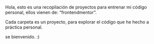 Hola, esto es una recopilación de proyectos para entrenar mi código personal, ellos vienen de: “frontendmentor”.

Cada carpeta es un proyecto, para explorar el código que he hecho a práctica personal.

se bienvenido. :)

